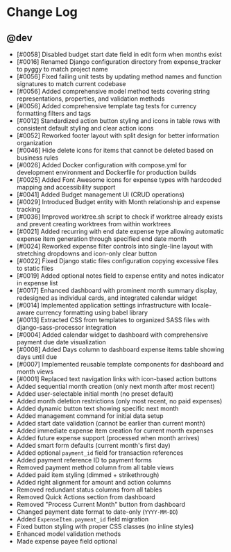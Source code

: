 # Change Log

## @dev

- [#0058] Disabled budget start date field in edit form when months exist
- [#0016] Renamed Django configuration directory from expense_tracker to pyggy to match project name
- [#0056] Fixed failing unit tests by updating method names and function signatures to match current codebase
- [#0056] Added comprehensive model method tests covering string representations, properties, and validation methods
- [#0056] Added comprehensive template tag tests for currency formatting filters and tags
- [#0012] Standardized action button styling and icons in table rows with consistent default styling and clear action icons
- [#0052] Reworked footer layout with split design for better information organization
- [#0046] Hide delete icons for items that cannot be deleted based on business rules
- [#0026] Added Docker configuration with compose.yml for development environment and Dockerfile for production builds
- [#0025] Added Font Awesome icons for expense types with hardcoded mapping and accessibility support
- [#0041] Added Budget management UI (CRUD operations)
- [#0029] Introduced Budget entity with Month relationship and expense tracking
- [#0036] Improved worktree.sh script to check if worktree already exists and prevent creating worktrees from within worktrees
- [#0021] Added recurring with end date expense type allowing automatic expense item generation through specified end date month
- [#0024] Reworked expense filter controls into single-line layout with stretching dropdowns and icon-only clear button
- [#0022] Fixed Django static files configuration copying excessive files to static files
- [#0019] Added optional notes field to expense entity and notes indicator in expense list
- [#0017] Enhanced dashboard with prominent month summary display, redesigned as individual cards, and integrated calendar widget
- [#0014] Implemented application settings infrastructure with locale-aware currency formatting using babel library
- [#0013] Extracted CSS from templates to organized SASS files with django-sass-processor integration
- [#0004] Added calendar widget to dashboard with comprehensive payment due date visualization
- [#0008] Added Days column to dashboard expense items table showing days until due
- [#0007] Implemented reusable template components for dashboard and month views
- [#0001] Replaced text navigation links with icon-based action buttons
- Added sequential month creation (only next month after most recent)
- Added user-selectable initial month (no preset default)
- Added month deletion restrictions (only most recent, no paid expenses)
- Added dynamic button text showing specific next month
- Added management command for initial data setup
- Added start date validation (cannot be earlier than current month)
- Added immediate expense item creation for current month expenses
- Added future expense support (processed when month arrives)
- Added smart form defaults (current month's first day)
- Added optional `payment_id` field for transaction references
- Added payment reference ID to payment forms
- Removed payment method column from all table views
- Added paid item styling (dimmed + strikethrough)
- Added right alignment for amount and action columns
- Removed redundant status columns from all tables
- Removed Quick Actions section from dashboard
- Removed "Process Current Month" button from dashboard
- Changed payment date format to date-only (`YYYY-MM-DD`)
- Added `ExpenseItem.payment_id` field migration
- Fixed button styling with proper CSS classes (no inline styles)
- Enhanced model validation methods
- Made expense payee field optional
